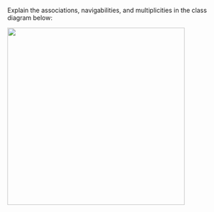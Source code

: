 <panel header="{{ icon_Q }} Explain Class Diagram">
<question>

Explain the associations, navigabilities, and multiplicities in the class diagram below:

<img src="{{baseUrl}}/modeling/modelingStructures/classDiagramsBasic/images/typicalClasssStructure.png" width="400" />
<p/>

</question>
</panel>
